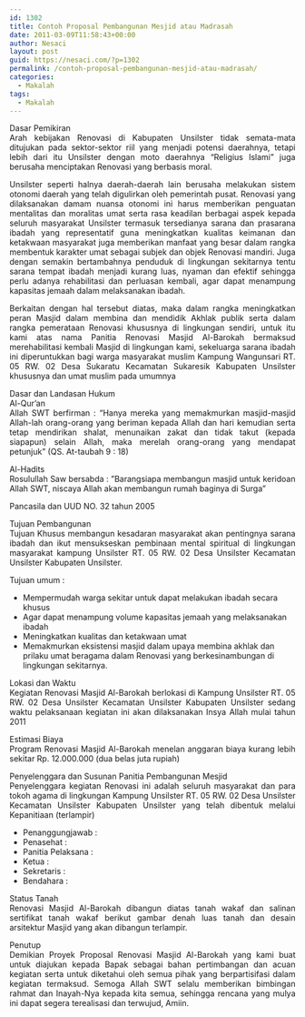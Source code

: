 ```yaml
---
id: 1302
title: Contoh Proposal Pembangunan Mesjid atau Madrasah
date: 2011-03-09T11:58:43+00:00
author: Nesaci
layout: post
guid: https://nesaci.com/?p=1302
permalink: /contoh-proposal-pembangunan-mesjid-atau-madrasah/
categories:
  - Makalah
tags:
  - Makalah
---
```

<p style="text-align: justify;">
  Dasar Pemikiran<br /> Arah kebijakan Renovasi di Kabupaten Unsilster tidak semata-mata ditujukan pada sektor-sektor riil yang menjadi potensi daerahnya, tetapi lebih dari itu Unsilster dengan moto daerahnya “Religius Islami” juga berusaha menciptakan Renovasi yang berbasis moral.
</p>

<p style="text-align: justify;">
  Unsilster seperti halnya daerah-daerah lain berusaha melakukan sistem otonomi daerah yang telah digulirkan oleh pemerintah pusat. Renovasi yang dilaksanakan damam nuansa otonomi ini harus memberikan penguatan mentalitas dan moralitas umat serta rasa keadilan berbagai aspek kepada seluruh masyarakat Unsilster termasuk tersedianya sarana dan prasarana ibadah yang representatif guna meningkatkan kualitas keimanan dan ketakwaan masyarakat juga memberikan manfaat yang besar dalam rangka membentuk karakter umat sebagai subjek dan objek Renovasi mandiri. Juga dengan semakin bertambahnya penduduk di lingkungan sekitarnya tentu sarana tempat ibadah menjadi kurang luas, nyaman dan efektif sehingga perlu adanya rehabilitasi dan perluasan kembali, agar dapat menampung kapasitas jemaah dalam melaksanakan ibadah.
</p>

<p style="text-align: justify;">
  Berkaitan dengan hal tersebut diatas, maka dalam rangka meningkatkan peran Masjid dalam membina dan mendidik Akhlak publik serta dalam rangka pemerataan Renovasi khususnya di lingkungan sendiri, untuk itu kami atas nama Panitia Renovasi Masjid Al-Barokah bermaksud merehabilitasi kembali Masjid di lingkungan kami, sekeluarga sarana ibadah ini diperuntukkan bagi warga masyarakat muslim Kampung Wangunsari RT. 05 RW. 02 Desa Sukaratu Kecamatan Sukaresik Kabupaten Unsilster khususnya dan umat muslim pada umumnya<!--more-->
</p>

<p style="text-align: justify;">
  Dasar dan Landasan Hukum<br /> Al-Qur’an<br /> Allah SWT berfirman : “Hanya mereka yang memakmurkan masjid-masjid Allah-lah orang-orang yang beriman kepada Allah dan hari kemudian serta tetap mendirikan shalat, menunaikan zakat dan tidak takut (kepada siapapun) selain Allah, maka merelah orang-orang yang mendapat petunjuk” (QS. At-taubah 9 : 18)
</p>

<p style="text-align: justify;">
  Al-Hadits<br /> Rosulullah Saw bersabda : ”Barangsiapa membangun masjid untuk keridoan Allah SWT, niscaya Allah akan membangun rumah baginya di Surga”
</p>

<p style="text-align: justify;">
  Pancasila dan UUD NO. 32 tahun 2005
</p>

<p style="text-align: justify;">
  Tujuan Pembangunan<br /> Tujuan Khusus membangun kesadaran masyarakat akan pentingnya sarana ibadah dan ikut mensukseskan pembinaan mental spiritual di lingkungan masyarakat kampung Unsilster RT. 05 RW. 02 Desa Unsilster Kecamatan Unsilster Kabupaten Unsilster.
</p>

<p style="text-align: justify;">
  Tujuan umum :
</p>

  * Mempermudah warga sekitar untuk dapat melakukan ibadah secara khusus
  * Agar dapat menampung volume kapasitas jemaah yang melaksanakan ibadah
  * Meningkatkan kualitas dan ketakwaan umat
  * Memakmurkan eksistensi masjid dalam upaya membina akhlak dan prilaku umat beragama dalam Renovasi yang berkesinambungan di lingkungan sekitarnya.

<p style="text-align: justify;">
  Lokasi dan Waktu<br /> Kegiatan Renovasi Masjid Al-Barokah berlokasi di Kampung Unsilster RT. 05 RW. 02 Desa Unsilster Kecamatan Unsilster Kabupaten Unsilster sedang waktu pelaksanaan kegiatan ini akan dilaksanakan Insya Allah mulai tahun 2011
</p>

<p style="text-align: justify;">
  Estimasi Biaya<br /> Program Renovasi Masjid Al-Barokah menelan anggaran biaya kurang lebih sekitar Rp. 12.000.000 (dua belas juta rupiah)
</p>

<p style="text-align: justify;">
  Penyelenggara dan Susunan Panitia Pembangunan Mesjid<br /> Penyelenggara kegiatan Renovasi ini adalah seluruh masyarakat dan para tokoh agama di lingkungan Kampung Unsilster RT. 05 RW. 02 Desa Unsilster Kecamatan Unsilster Kabupaten Unsilster yang telah dibentuk melalui Kepanitiaan (terlampir)
</p>

  * Penanggungjawab :
  * Penasehat :
  * Panitia Pelaksana :
  * Ketua :
  * Sekretaris :
  * Bendahara :

<p style="text-align: justify;">
  Status Tanah<br /> Renovasi Masjid Al-Barokah dibangun diatas tanah wakaf dan salinan sertifikat tanah wakaf berikut gambar denah luas tanah dan desain arsitektur Masjid yang akan dibangun terlampir.
</p>

<p style="text-align: justify;">
  Penutup<br /> Demikian Proyek Proposal Renovasi Masjid Al-Barokah yang kami buat untuk diajukan kepada Bapak sebagai bahan pertimbangan dan acuan kegiatan serta untuk diketahui oleh semua pihak yang berpartisifasi dalam kegiatan termaksud. Semoga Allah SWT selalu memberikan bimbingan rahmat dan Inayah-Nya kepada kita semua, sehingga rencana yang mulya ini dapat segera terealisasi dan terwujud, Amiin.
</p>